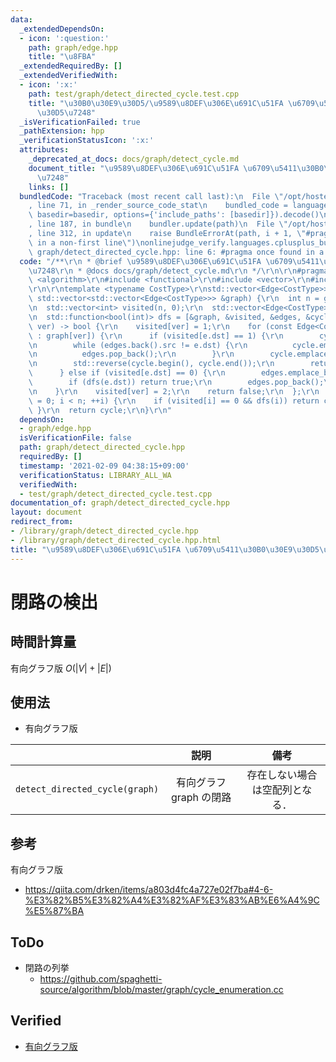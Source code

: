 ```yaml
---
data:
  _extendedDependsOn:
  - icon: ':question:'
    path: graph/edge.hpp
    title: "\u8FBA"
  _extendedRequiredBy: []
  _extendedVerifiedWith:
  - icon: ':x:'
    path: test/graph/detect_directed_cycle.test.cpp
    title: "\u30B0\u30E9\u30D5/\u9589\u8DEF\u306E\u691C\u51FA \u6709\u5411\u30B0\u30E9\
      \u30D5\u7248"
  _isVerificationFailed: true
  _pathExtension: hpp
  _verificationStatusIcon: ':x:'
  attributes:
    _deprecated_at_docs: docs/graph/detect_cycle.md
    document_title: "\u9589\u8DEF\u306E\u691C\u51FA \u6709\u5411\u30B0\u30E9\u30D5\
      \u7248"
    links: []
  bundledCode: "Traceback (most recent call last):\n  File \"/opt/hostedtoolcache/Python/3.9.5/x64/lib/python3.9/site-packages/onlinejudge_verify/documentation/build.py\"\
    , line 71, in _render_source_code_stat\n    bundled_code = language.bundle(stat.path,\
    \ basedir=basedir, options={'include_paths': [basedir]}).decode()\n  File \"/opt/hostedtoolcache/Python/3.9.5/x64/lib/python3.9/site-packages/onlinejudge_verify/languages/cplusplus.py\"\
    , line 187, in bundle\n    bundler.update(path)\n  File \"/opt/hostedtoolcache/Python/3.9.5/x64/lib/python3.9/site-packages/onlinejudge_verify/languages/cplusplus_bundle.py\"\
    , line 312, in update\n    raise BundleErrorAt(path, i + 1, \"#pragma once found\
    \ in a non-first line\")\nonlinejudge_verify.languages.cplusplus_bundle.BundleErrorAt:\
    \ graph/detect_directed_cycle.hpp: line 6: #pragma once found in a non-first line\n"
  code: "/**\r\n * @brief \u9589\u8DEF\u306E\u691C\u51FA \u6709\u5411\u30B0\u30E9\u30D5\
    \u7248\r\n * @docs docs/graph/detect_cycle.md\r\n */\r\n\r\n#pragma once\r\n#include\
    \ <algorithm>\r\n#include <functional>\r\n#include <vector>\r\n#include \"edge.hpp\"\
    \r\n\r\ntemplate <typename CostType>\r\nstd::vector<Edge<CostType>> detect_directed_cycle(const\
    \ std::vector<std::vector<Edge<CostType>>> &graph) {\r\n  int n = graph.size();\r\
    \n  std::vector<int> visited(n, 0);\r\n  std::vector<Edge<CostType>> edges, cycle;\r\
    \n  std::function<bool(int)> dfs = [&graph, &visited, &edges, &cycle, &dfs](int\
    \ ver) -> bool {\r\n    visited[ver] = 1;\r\n    for (const Edge<CostType> &e\
    \ : graph[ver]) {\r\n      if (visited[e.dst] == 1) {\r\n        cycle.emplace_back(e);\r\
    \n        while (edges.back().src != e.dst) {\r\n          cycle.emplace_back(edges.back());\r\
    \n          edges.pop_back();\r\n        }\r\n        cycle.emplace_back(edges.back());\r\
    \n        std::reverse(cycle.begin(), cycle.end());\r\n        return true;\r\n\
    \      } else if (visited[e.dst] == 0) {\r\n        edges.emplace_back(e);\r\n\
    \        if (dfs(e.dst)) return true;\r\n        edges.pop_back();\r\n      }\r\
    \n    }\r\n    visited[ver] = 2;\r\n    return false;\r\n  };\r\n  for (int i\
    \ = 0; i < n; ++i) {\r\n    if (visited[i] == 0 && dfs(i)) return cycle;\r\n \
    \ }\r\n  return cycle;\r\n}\r\n"
  dependsOn:
  - graph/edge.hpp
  isVerificationFile: false
  path: graph/detect_directed_cycle.hpp
  requiredBy: []
  timestamp: '2021-02-09 04:38:15+09:00'
  verificationStatus: LIBRARY_ALL_WA
  verifiedWith:
  - test/graph/detect_directed_cycle.test.cpp
documentation_of: graph/detect_directed_cycle.hpp
layout: document
redirect_from:
- /library/graph/detect_directed_cycle.hpp
- /library/graph/detect_directed_cycle.hpp.html
title: "\u9589\u8DEF\u306E\u691C\u51FA \u6709\u5411\u30B0\u30E9\u30D5\u7248"
---
```

# 閉路の検出


## 時間計算量

有向グラフ版 $O(\lvert V \rvert + \lvert E \rvert)$


## 使用法

- 有向グラフ版

||説明|備考|
|:--:|:--:|:--:|
|`detect_directed_cycle(graph)`|有向グラフ $\mathrm{graph}$ の閉路|存在しない場合は空配列となる．|


## 参考

有向グラフ版
- https://qiita.com/drken/items/a803d4fc4a727e02f7ba#4-6-%E3%82%B5%E3%82%A4%E3%82%AF%E3%83%AB%E6%A4%9C%E5%87%BA


## ToDo

- 閉路の列挙
  - https://github.com/spaghetti-source/algorithm/blob/master/graph/cycle_enumeration.cc


## Verified

- [有向グラフ版](https://judge.yosupo.jp/submission/15525)
